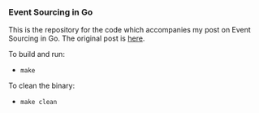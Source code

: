 ### Event Sourcing in Go

This is the repository for the code which accompanies my post on Event Sourcing in Go. The original post is [here](https://jen20.dev/post/event-sourcing-in-go/).

To build and run:

- `make`

To clean the binary:

- `make clean`
